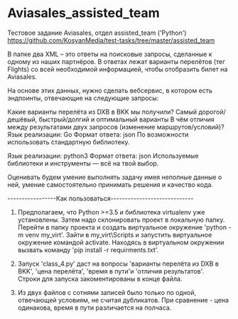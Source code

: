 # Aviasales_assisted_team
Тестовое задание Aviasales, отдел assisted_team ('Python')
https://github.com/KosyanMedia/test-tasks/tree/master/assisted_team

В папке два XML – это ответы на поисковые запросы, сделанные к одному из наших партнёров. 
В ответах лежат варианты перелётов (тег Flights) со всей необходимой информацией, 
чтобы отобразить билет на Aviasales.

На основе этих данных, нужно сделать вебсервис, в котором есть эндпоинты, 
отвечающие на следующие запросы:

Какие варианты перелёта из DXB в BKK мы получили?
Самый дорогой/дешёвый, быстрый/долгий и оптимальный варианты
В чём отличия между результатами двух запросов (изменение маршрутов/условий)?
Язык реализации: Go Формат ответа: json По возможности использовать стандартную библиотеку.

Язык реализации: python3 Формат ответа: json Используемые библиотеки и инструменты — всё на твой выбор.

Оценивать будем умение выполнять задачу имея неполные данные о ней, 
умение самостоятельно принимать решения и качество кода.



-----------------Как пользоваться-----------------------------

1. Предполагаем, что Python >=3.5 и библиотека virtualenv уже установлены. Затем надо склонировать проект в локальную папку. Перейти в папку проекта и создать виртуальное окружение 'python -m venv my_virt'. Зайти в my_virt\Scripts и запустить виртуальное окружение командой activate. Находясь в виртуальном окружении вызвать команду 'pip install -r requirments.txt'.

2. Запуск 'class_4.py' даст на вопросы 'варианты перелёта из DXB в BKK', 'цена перелёта', 'время в пути'и 'отличия результатов'. \
   Строки для запуска закоментированы в конце файла.

3. Из двух файлов с сотнями записей было только по одной, отвечающей условиям, не считая дубликатов. При сравнение - цена одинакова, время в пути различается на полчаса.





